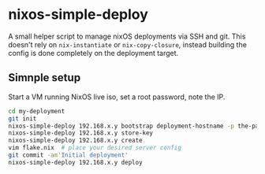 # nixos-simple-deploy

A small helper script to manage nixOS deployments via SSH and git. This doesn't rely on `nix-instantiate` or `nix-copy-closure`, instead building the config is done completely on the deployment target.

## Simnple setup

Start a VM running NixOS live iso, set a root password, note the IP.

```sh
cd my-deployment
git init
nixos-simple-deploy 192.168.x.y bootstrap deployment-hostname -p the-password
nixos-simple-deploy 192.168.x.y store-key
nixos-simple-deploy 192.168.x.y create
vim flake.nix  # place your desired server config
git commit -am'Initial deployment'
nixos-simple-deploy 192.168.x.y deploy
```
